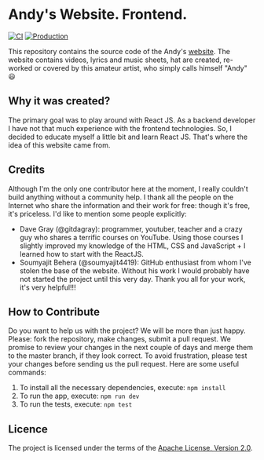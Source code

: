 # Andy's Website. Frontend.

[![CI](https://github.com/aistomin/andys.frontend/actions/workflows/build.yml/badge.svg)](https://github.com/aistomin/andys.frontend/actions/workflows/build.yml)
[![Production](https://github.com/aistomin/andys.frontend/actions/workflows/deploy-to-pages.yml/badge.svg)](https://github.com/aistomin/andys.frontend/actions/workflows/deploy-to-pages.yml)

This repository contains the source code of 
the Andy's [website](https://andy-grails.de/). The website contains videos, 
lyrics and music sheets, hat are created, re-worked or covered by this amateur artist, who
simply calls himself "Andy" :smiley: 

## Why it was created?
The primary goal was to play around with React JS. As a backend developer I have 
not that much experience with the frontend technologies. So, I decided to educate
myself a little bit and learn React JS. That's where the idea of this website came
from.

## Credits
Although I'm the only one contributor here at the moment, I really couldn't build
anything without a community help. I thank all the people on the Internet who share
the information and their work for free: though it's free, it's priceless. 
I'd like to mention some people explicitly:
* Dave Gray (@gitdagray): programmer, youtuber, teacher and a crazy guy who shares 
  a terrific courses on YouTube. Using those courses I slightly improved my knowledge
  of the HTML, CSS and JavaScript + I learned how to start with the ReactJS.
* Soumyajit Behera (@soumyajit4419): GitHub enthusiast from whom I've stolen the base
  of the website. Without his work I would probably have not started the project until this
  very day. 
Thank you all for your work, it's very helpful!!!

## How to Contribute
Do you want to help us with the project? We will be more than just happy.
Please: fork the repository, make changes, submit a pull request. We promise
to review your changes in the next couple of days and merge them to the master
branch, if they look correct. To avoid frustration, please test your changes 
before sending us the pull request. Here are some useful commands:

1. To install all the necessary dependencies, execute: `npm install`
2. To run the app, execute: `npm run dev`
3. To run the tests, execute: `npm test`

## Licence
The project is licensed under the terms of the
[Apache License, Version 2.0](http://www.apache.org/licenses/LICENSE-2.0.html).
